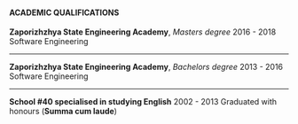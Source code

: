 #### ACADEMIC QUALIFICATIONS

**Zaporizhzhya State Engineering Academy**, _Masters degree_
2016 - 2018
Software Engineering

---

**Zaporizhzhya State Engineering Academy**, _Bachelors degree_
2013 - 2016
Software Engineering

---

**School #40 specialised in studying English**
2002 - 2013
Graduated with honours (**Summa cum laude**)
